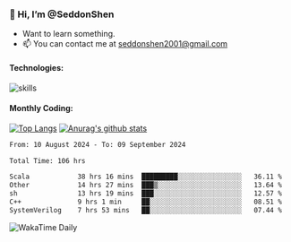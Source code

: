 ### 👋 Hi, I’m @SeddonShen
- Want to learn something.
- 📫 You can contact me at seddonshen2001@gmail.com

#### Technologies:

![skills](https://skillicons.dev/icons?i=scala,js,html,css,bootstrap,jquery,c,cpp,cloudflare,django,docker,flask,git,github,githubactions,linux,latex,mysql,nodejs,ps,php,pr,py,raspberrypi,redis,unreal,v,vscode,vue,bash)

#### Monthly Coding:
[![Top Langs](https://github-readme-stats.vercel.app/api/top-langs?username=seddonshen&show_icons=true&locale=en&layout=compact&hide=html&langs_count=8)](https://github.com/SeddonShen/)
[![Anurag's github stats](https://github-readme-stats.vercel.app/api?username=SeddonShen&count_private=true&show_icons=true)](https://github.com/anuraghazra/github-readme-stats)
<!--START_SECTION:waka-->

```txt
From: 10 August 2024 - To: 09 September 2024

Total Time: 106 hrs

Scala            38 hrs 16 mins  █████████░░░░░░░░░░░░░░░░   36.11 %
Other            14 hrs 27 mins  ███▒░░░░░░░░░░░░░░░░░░░░░   13.64 %
sh               13 hrs 19 mins  ███░░░░░░░░░░░░░░░░░░░░░░   12.57 %
C++              9 hrs 1 min     ██░░░░░░░░░░░░░░░░░░░░░░░   08.51 %
SystemVerilog    7 hrs 53 mins   ██░░░░░░░░░░░░░░░░░░░░░░░   07.44 %
```

<!--END_SECTION:waka-->

![WakaTime Daily](https://wakatime.com/share/@seddon2001/61a7e342-5f12-4fea-bf92-1fac161e97d6.svg)
<!---
SeddonShen/SeddonShen is a ✨ special ✨ repository because its `README.md` (this file) appears on your GitHub profile.
You can click the Preview link to take a look at your changes.
--->
